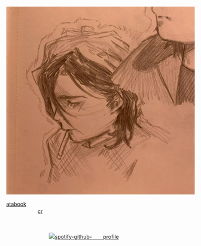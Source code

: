![notmine](https://github.com/keIIic/keIIic/blob/main/1758989763474.jpg) 

[atabook](https://kellic.atabook.org/)  
       ᅠ ᅠ ᅠ ᅠ ᅠ     [cr](https://pin.it/5mSFhk5QF)
ᅠ ᅠ ᅠᅠ ᅠ ᅠ ᅠ ᅠ ᅠ ᅠ ᅠ ᅠ



ᅠ ᅠ
ᅠ

ᅠ
ᅠ
ᅠ ᅠ ᅠ ᅠ ᅠ[![spotify-github-ᅠ ᅠprofile](https://spotify-github-profile.kittinanx.com/api/view?uid=31yzvdqxx5baqlmjupeqjzs3mr5a&cover_image=true&theme=natemoo-re&show_offline=true&background_color=121212&interchange=true&bar_color=a86340&bar_color_cover=false)](https://spotify-github-profile.kittinanx.com/api/view?uid=31yzvdqxx5baqlmjupeqjzs3mr5a&redirect=true)

